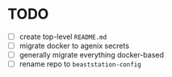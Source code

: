 # TODO

- [  ] create top-level `README.md`
- [  ] migrate docker to agenix secrets
- [  ] generally migrate everything docker-based
- [  ] rename repo to `beaststation-config`